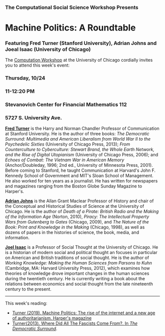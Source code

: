 ### The Computational Social Science Workshop Presents

#  Machine Politics: A Roundtable 
### Featuring Fred Turner (Stanford University), Adrian Johns and Joeal Isaac (University of Chicago)


The [Computation Workshop](https://macss.uchicago.edu/content/computation-workshop) at the University of Chicago cordially invites you to attend this week's event:

### Thursday, 10/24
### 11-12:20 PM 
### Stevanovich Center for Financial Mathematics 112
### 5727 S. University Ave.

[**Fred Turner**](https://fredturner.stanford.edu/) is the Harry and Norman Chandler Professor of Communication at Stanford University. He is the author of three books:  *The Democratic Surround: Multimedia and American Liberalism from World War II to the Psychedelic Sixties* (University of Chicago Press, 2013);  *From Counterculture to Cyberculture: Stewart Brand, the Whole Earth Network, and the Rise of Digital Utopianism* (University of Chicago Press, 2006); and *Echoes of Combat: The Vietnam War in American Memory* (Anchor/Doubleday, 1996; 2nd ed., University of Minnesota Press, 2001). Before coming to Stanford, he taught Communication at Harvard's John F. Kennedy School of Government and MIT's Sloan School of Management. He also worked for ten years as a journalist. He has written for newspapers and magazines ranging from the Boston Globe Sunday Magazine to Harper's.

[**Adrian Johns**](https://history.uchicago.edu/directory/adrian-johns)  is the Allan Grant Maclear Professor of History and chair of the Conceptual and Historical Studies of Science at the University of Chicago. He is the author of *Death of a Pirate: British Radio and the Making of the Information Age* (Norton, 2010), *Piracy: The Intellectual Property Wars from Gutenberg to Gates* (Chicago, 2009), and *The Nature of the Book: Print and Knowledge in the Making* (Chicago, 1998), as well as dozens of papers in the histories of science, the book, media, and information. 

[**Joel Isaac**](https://socialthought.uchicago.edu/directory/joel-isaac) is a Professor of Social Thought at the University of Chicago. He is a historian of modern social and political thought an focuses in particular on American and British traditions of social thought. He is the author of  *Working Knowledge: Making the Human Sciences from Parsons to Kuhn* (Cambridge, MA: Harvard University Press, 2012), which examines how theories of knowledge drove important changes in the human sciences during the twentieth century. He is currently writing a book about the relations between economics and social thought from the late nineteenth century to the present.  

---

This week's reading:
- [Turner (2019). Machine Politics: The rise of the internet and a new age of authoritarianism. Harper's magazine](https://harpers.org/archive/2019/01/machine-politics-facebook-political-polarization/)
- [Turner(2013). Where Did All The Fascists Come From?. In *The Democratic Surround*](https://github.com/uchicago-computation-workshop/Fall2019/blob/master/10-24_Turner/Turner%282013%29.pdf).



